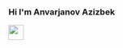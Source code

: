 ### Hi I'm Anvarjanov Azizbek
<img src="[https://www.nicepng.com/png/full/68-682147_ig-icon-pink-instagram.png](https://toppng.com/uploads/preview/instagram-logo-11545512111t0928udues.png)" width="30px" />
